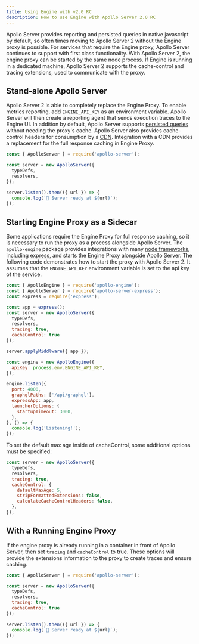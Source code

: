 ```yaml
---
title: Using Engine with v2.0 RC
description: How to use Engine with Apollo Server 2.0 RC
---
```


Apollo Server provides reporting and persisted queries in native javascript by default, so often times moving to Apollo Server 2 without the Engine proxy is possible. For services that require the Engine proxy, Apollo Server continues to support with first class functionality. With Apollo Server 2, the engine proxy can be started by the same node process. If Engine is running in a dedicated machine, Apollo Server 2 supports the cache-control and tracing extensions, used to communicate with the proxy.

## Stand-alone Apollo Server

Apollo Server 2 is able to completely replace the Engine Proxy. To enable metrics reporting, add `ENGINE_API_KEY` as an environment variable. Apollo Server will then create a reporting agent that sends execution traces to the Engine UI. In addition by default, Apollo Server supports [persisted queries](./features/apq.html) without needing the proxy's cache. Apollo Server also provides cache-control headers for consumption by a [CDN](./features/cdn.html). Integration with a CDN provides a replacement for the full response caching in Engine Proxy.

```js
const { ApolloServer } = require('apollo-server');

const server = new ApolloServer({
  typeDefs,
  resolvers,
});

server.listen().then(({ url }) => {
  console.log(`🚀 Server ready at ${url}`);
});
```

## Starting Engine Proxy as a Sidecar

Some applications require the Engine Proxy for full response caching, so it is necessary to run the proxy as a process alongside Apollo Server. The `apollo-engine` package provides integrations with many [node frameworks](/docs/engine/setup-node.html#not-express), including [express](/docs/engine/setup-node.html#setup-guide), and starts the Engine Proxy alongside Apollo Server. The following code demonstrates how to start the proxy with Apollo Server 2. It assumes that the `ENGINE_API_KEY` environment variable is set to the api key of the service.

```js
const { ApolloEngine } = require('apollo-engine');
const { ApolloServer } = require('apollo-server-express');
const express = require('express');

const app = express();
const server = new ApolloServer({
  typeDefs,
  resolvers,
  tracing: true,
  cacheControl: true
});

server.applyMiddlware({ app });

const engine = new ApolloEngine({
  apiKey: process.env.ENGINE_API_KEY,
});

engine.listen({
  port: 4000,
  graphqlPaths: ['/api/graphql'],
  expressApp: app,
  launcherOptions: {
    startupTimeout: 3000,
  },
}, () => {
  console.log('Listening!');
});
```

To set the default max age inside of cacheControl, some additional options must be specified:

```js
const server = new ApolloServer({
  typeDefs,
  resolvers,
  tracing: true,
  cacheControl: {
    defaultMaxAge: 5,
    stripFormattedExtensions: false,
    calculateCacheControlHeaders: false,
  },
});
```

## With a Running Engine Proxy

If the engine proxy is already running in a container in front of Apollo Server, then set `tracing` and `cacheControl` to true. These options will provide the extensions information to the proxy to create traces and ensure caching.

```js
const { ApolloServer } = require('apollo-server');

const server = new ApolloServer({
  typeDefs,
  resolvers,
  tracing: true,
  cacheControl: true
});

server.listen().then(({ url }) => {
  console.log(`🚀 Server ready at ${url}`);
});
```
